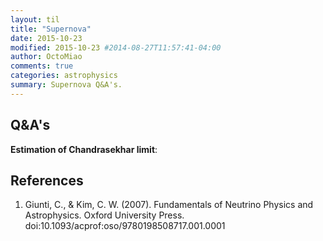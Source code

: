 ```yaml
---
layout: til
title: "Supernova"
date: 2015-10-23
modified: 2015-10-23 #2014-08-27T11:57:41-04:00
author: OctoMiao
comments: true
categories: astrophysics
summary: Supernova Q&A's.
---
```



## Q&A's


**Estimation of Chandrasekhar limit**:






## References

1. Giunti, C., & Kim, C. W. (2007). Fundamentals of Neutrino Physics and Astrophysics. Oxford University Press. doi:10.1093/acprof:oso/9780198508717.001.0001
